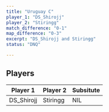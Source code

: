 ```yaml
---
title: "Uruguay C"
player_1: "DS_Shirojj"
player_2: "Stiringg"
match_difference: "0-1"
map_difference: "0-3"
excerpt: "DS_Shirojj and Stiringg"
status: "DNQ"

---
```

## Players

| Player 1 | Player 2 | Subsitute |
| -- | -- | -- |
| DS_Shirojj | Stiringg | NIL |
